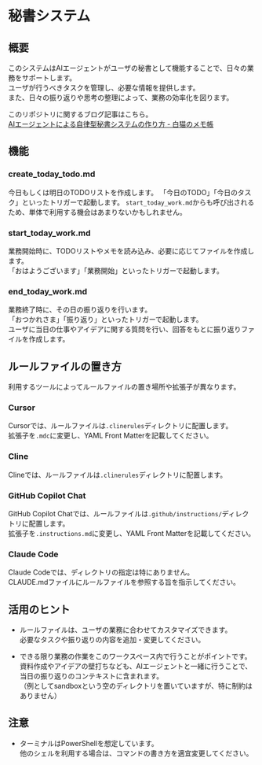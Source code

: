 # 秘書システム

## 概要

このシステムはAIエージェントがユーザの秘書として機能することで、日々の業務をサポートします。  
ユーザが行うべきタスクを管理し、必要な情報を提供します。  
また、日々の振り返りや思考の整理によって、業務の効率化を図ります。

このリポジトリに関するブログ記事はこちら。  
[AIエージェントによる自律型秘書システムの作り方 - 白猫のメモ帳](https://shironeko.hateblo.jp/entry/2025/07/05/153309)

## 機能

### create_today_todo.md

今日もしくは明日のTODOリストを作成します。
「今日のTODO」「今日のタスク」といったトリガーで起動します。
`start_today_work.md`からも呼び出されるため、単体で利用する機会はあまりないかもしれません。

### start_today_work.md

業務開始時に、TODOリストやメモを読み込み、必要に応じてファイルを作成します。  
「おはようございます」「業務開始」といったトリガーで起動します。

### end_today_work.md

業務終了時に、その日の振り返りを行います。  
「おつかれさま」「振り返り」といったトリガーで起動します。  
ユーザに当日の仕事やアイデアに関する質問を行い、回答をもとに振り返りファイルを作成します。

## ルールファイルの置き方

利用するツールによってルールファイルの置き場所や拡張子が異なります。

### Cursor

Cursorでは、ルールファイルは`.clinerules`ディレクトリに配置します。  
拡張子を`.mdc`に変更し、YAML Front Matterを記載してください。

### Cline

Clineでは、ルールファイルは`.clinerules`ディレクトリに配置します。

### GitHub Copilot Chat

GitHub Copilot Chatでは、ルールファイルは`.github/instructions/`ディレクトリに配置します。  
拡張子を`.instructions.md`に変更し、YAML Front Matterを記載してください。

### Claude Code

Claude Codeでは、ディレクトリの指定は特にありません。  
CLAUDE.mdファイルにルールファイルを参照する旨を指示してください。

## 活用のヒント

- ルールファイルは、ユーザの業務に合わせてカスタマイズできます。  
  必要なタスクや振り返りの内容を追加・変更してください。

- できる限り業務の作業をこのワークスペース内で行うことがポイントです。  
  資料作成やアイデアの壁打ちなども、AIエージェントと一緒に行うことで、当日の振り返りのコンテキストに含まれます。  
  （例としてsandboxという空のディレクトリを置いていますが、特に制約はありません）

## 注意

- ターミナルはPowerShellを想定しています。  
  他のシェルを利用する場合は、コマンドの書き方を適宜変更してください。